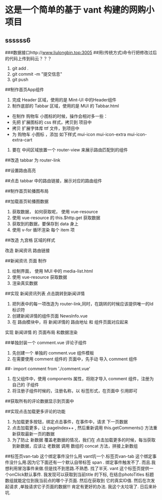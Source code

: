 # 这是一个简单的基于 vant 构建的网购小项目

## ssssss6

###数据接口http://www.liulongbin.top:3005
##用(传统方式)命令行把修改过后的代码上传到码云？？？

1. git add .
2. git commit -m "提交信息"
3. git push

##制作首页App组件

1. 完成 Header 区域，使用的是 Mint-UI 中的Header组件
2. 制作底部的 Tabbar 区域，使用的是 MUI 的 Tabbar.html

- 在制作 购物车 小图标的时候，操作会相对多一些：
- 先把 扩展图标的 css 样式，拷贝到 项目中
- 拷贝 扩展字体库 ttf 文件，到项目中
- 为 购物车 小图标 ，添加 如下样式 mui-icon mui-icon-extra mui-icon-extra-cart

1. 要在 中间区域放置一个 router-view 来展示路由匹配到的组件

##改造 tabbar 为 router-link

##设置路由高亮

##点击 tabbar 中的路由链接，展示对应的路由组件

##制作首页轮播图布局

##加载首页轮播图数据

1. 获取数据， 如何获取呢， 使用 vue-resource
2. 使用 vue-resource 的 this.$http.get 获取数据
3. 获取到的数据，要保存到 data 身上
4. 使用 v-for 循环渲染 每个 item 项

##改造 九宫格 区域的样式

改造 新闻资讯 路由链接

##新闻资讯 页面 制作

1. 绘制界面， 使用 MUI 中的 media-list.html
2. 使用 vue-resource 获取数据
3. 渲染真实数据

##实现 新闻资讯列表 点击跳转到新闻详情

1. 把列表中的每一项改造为 router-link,同时，在跳转的时候应该提供唯一的Id标识符
2. 创建新闻详情的组件页面  NewsInfo.vue
3. 在 路由模块中，将 新闻详情的 路由地址 和 组件页面对应起来

实现 新闻详情 的 页面布局 和数据渲染

##单独封装一个 comment.vue 评论子组件

1. 先创建一个 单独的 comment.vue 组件模板
2. 在需要使用 comment 组件的 页面中，先手动 导入 comment 组件

##- import comment from './comment.vue'

1. 在父组件中，使用 components 属性，将刚才导入 comment 组件，注册为自己的 子组件
2. 将注册子组件时候的，注册名称，以 标签形式，在页面中 引用即可

##获取所有的评论数据显示到页面中

##实现点击加载更多评论的功能

1. 为加载更多按钮，绑定点击事件，在事件中，请求 下一页数据
2. 点击加载更多，让 pageIndex++ , 然后重新调用 this.getComments() 方法重新获取最新一页的数据
3. 为了防止 新数据 覆盖老数据的情况，我们在 点击加载更多的时候，每当获取到新数据，应该让 老数据 调用 数组的 concat 方法，拼接上新数组

##标签页van-tab 这个绑定事件没什么用
vant坑一个.标签页van-tab 这个绑定事件没什么用.因为它下面还有一个默认自带标签
span   .  绑定事件触发不了. 而且.我想利用冒泡事件来做.但是找不到思路.不熟悉.
找了半天. vant 这个标签页提供一个onClick默认事件. 我发现可以获取到当前title
的下标, 在结合photoTitles 标题数组就能定位到我当前点的哪个子页面. 然后在获取到
它的真实ID值.  然后在次发起请求 ,单独请求它子页面的数据!!!
肯定有更好的办法. 我这个太垃圾了.  日后来补坑.